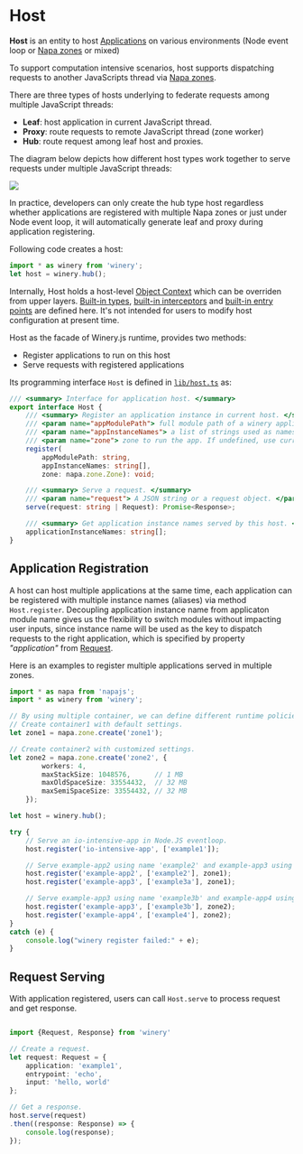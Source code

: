 # Host
**Host** is an entity to host [Applications](./application.md) on various environments (Node event loop or [Napa zones](https://github.com/Microsoft/napajs/blob/master/docs/api/zone.md#intro) or mixed)

To support computation intensive scenarios, host supports dispatching requests to another JavaScripts thread via [Napa zones](https://github.com/Microsoft/napajs/blob/master/docs/api/zone.md#intro). 

There are three types of hosts underlying to federate requests among multiple JavaScript threads:
- **Leaf**: host application in current JavaScript thread.
- **Proxy**: route requests to remote JavaScript thread (zone worker)
- **Hub**: route request among leaf host and proxies.

The diagram below depicts how different host types work together to serve requests under multiple JavaScript threads:

![](../images/hosting.png)

In practice, developers can only create the hub type host regardless whether applications are registered with multiple Napa zones or just under Node event loop, it will automatically generate leaf and proxy during application registering.

Following code creates a host:
```ts
import * as winery from 'winery';
let host = winery.hub();
```

Internally, Host holds a host-level [Object Context](./object-context.md) which can be overriden from upper layers. [Built-in types](../../config/builtin-types.json), [built-in interceptors](../../config/builtin-interceptors.json) and [built-in entry points](../../config/builtin-entrypoints.json) are defined here. It's not intended for users to modify host configuration at present time.

Host as the facade of Winery.js runtime, provides two methods:
- Register applications to run on this host
- Serve requests with registered applications

Its programming interface `Host` is defined in [`lib/host.ts`](../../lib/host.md) as:

```ts
/// <summary> Interface for application host. </summary>
export interface Host {
    /// <summary> Register an application instance in current host. </summary>
    /// <param name="appModulePath"> full module path of a winery application.</param>
    /// <param name="appInstanceNames"> a list of strings used as names of application instances.</param>
    /// <param name="zone"> zone to run the app. If undefined, use current isolate. </param>
    register(
        appModulePath: string, 
        appInstanceNames: string[], 
        zone: napa.zone.Zone): void;

    /// <summary> Serve a request. </summary>
    /// <param name="request"> A JSON string or a request object. </param>
    serve(request: string | Request): Promise<Response>;

    /// <summary> Get application instance names served by this host. </param>
    applicationInstanceNames: string[];
}
```

## Application Registration
A host can host multiple applications at the same time, each application can be registered with multiple instance names (aliases) via method `Host.register`. Decoupling application instance name from applicaton module name gives us the flexibility to switch modules without impacting user inputs, since instance name will be used as the key to dispatch requests to the right application, which is specified by property *"application"* from [Request](./request.md#basic-fields).


Here is an examples to register multiple applications served in multiple zones.

```typescript
import * as napa from 'napajs';
import * as winery from 'winery';

// By using multiple container, we can define different runtime policies.
// Create container1 with default settings.
let zone1 = napa.zone.create('zone1');

// Create container2 with customized settings.
let zone2 = napa.zone.create('zone2', {
        workers: 4,
        maxStackSize: 1048576,      // 1 MB
        maxOldSpaceSize: 33554432,  // 32 MB
        maxSemiSpaceSize: 33554432, // 32 MB
    });

let host = winery.hub();

try {
    // Serve an io-intensive-app in Node.JS eventloop.
    host.register('io-intensive-app', ['example1']);

    // Serve example-app2 using name 'example2' and example-app3 using name 'example3a' in zone1. 
    host.register('example-app2', ['example2'], zone1);
    host.register('example-app3', ['example3a'], zone1);

    // Serve example-app3 using name 'example3b' and example-app4 using name 'example4' in zone2. 
    host.register('example-app3', ['example3b'], zone2);
    host.register('example-app4', ['example4'], zone2);
}
catch (e) {
    console.log("winery register failed:" + e);
}

```
## Request Serving
With application registered, users can call `Host.serve` to process request and get response.
```ts

import {Request, Response} from 'winery'

// Create a request.
let request: Request = {
    application: 'example1',
    entrypoint: 'echo',
    input: 'hello, world'
};

// Get a response.
host.serve(request)
.then((response: Response) => {
    console.log(response);
});
```
